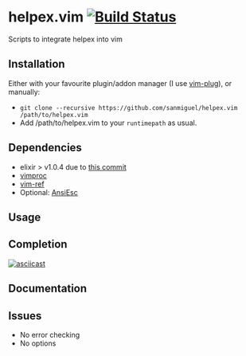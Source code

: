 helpex.vim [![Build Status](https://travis-ci.org/sanmiguel/helpex.vim.svg?branch=master)](https://travis-ci.org/sanmiguel/helpex.vim)
==========

Scripts to integrate helpex into vim

Installation
------------

Either with your favourite plugin/addon manager (I use [vim-plug](https://github.com/junegunn/vim-plug)), or manually:

 - `git clone --recursive https://github.com/sanmiguel/helpex.vim /path/to/helpex.vim`
 - Add /path/to/helpex.vim to your `runtimepath` as usual. 

Dependencies
------------

 - elixir > v1.0.4 due to [this commit](https://github.com/elixir-lang/elixir/commit/8e65562808fe80b0c481dbfcf40e66b8c8872c67)
 - [vimproc](https://github.com/Shougo/vimproc.vim)
 - [vim-ref](http://github.com/Thinca/vim-ref)
 - Optional: [AnsiEsc](http://www.drchip.org/astronaut/vim/index.html#ANSIESC)

Usage
-----

  Completion
  -----
  [![asciicast](https://asciinema.org/a/27165.png)](https://asciinema.org/a/27165)

  Documentation
  -----

Issues
------

 - No error checking
 - No options
